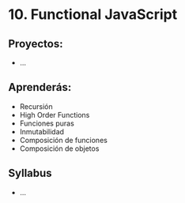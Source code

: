 # 10. Functional JavaScript

## Proyectos:

* ...

## Aprenderás:

* Recursión
* High Order Functions
* Funciones puras
* Inmutabilidad
* Composición de funciones
* Composición de objetos

## Syllabus

* ...
